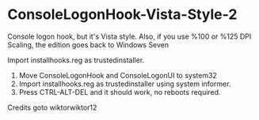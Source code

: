 # ConsoleLogonHook-Vista-Style-2
Console logon hook, but it's Vista style.
Also, if you use %100 or %125 DPI Scaling, the edition goes back to Windows Seven

Import installhooks.reg as trustedinstaller.

1. Move ConsoleLogonHook and ConsoleLogonUI to system32
2. Import installhooks.reg as trustedinstaller using system informer.
3. Press CTRL-ALT-DEL and it should work, no reboots required.

Credits goto wiktorwiktor12
